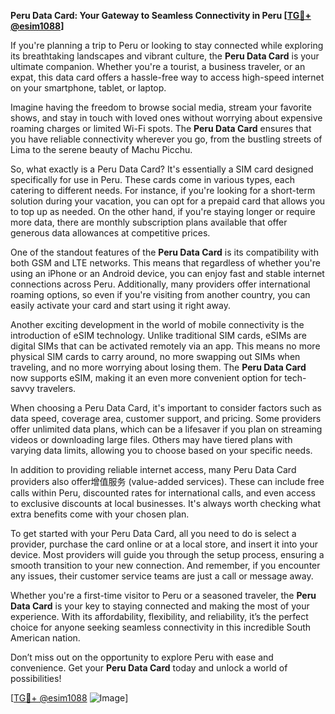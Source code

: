 **Peru Data Card: Your Gateway to Seamless Connectivity in Peru [[TG💪+ @esim1088](https://t.me/s/esim1088)]**

If you're planning a trip to Peru or looking to stay connected while exploring its breathtaking landscapes and vibrant culture, the **Peru Data Card** is your ultimate companion. Whether you're a tourist, a business traveler, or an expat, this data card offers a hassle-free way to access high-speed internet on your smartphone, tablet, or laptop.

Imagine having the freedom to browse social media, stream your favorite shows, and stay in touch with loved ones without worrying about expensive roaming charges or limited Wi-Fi spots. The **Peru Data Card** ensures that you have reliable connectivity wherever you go, from the bustling streets of Lima to the serene beauty of Machu Picchu.

So, what exactly is a Peru Data Card? It's essentially a SIM card designed specifically for use in Peru. These cards come in various types, each catering to different needs. For instance, if you're looking for a short-term solution during your vacation, you can opt for a prepaid card that allows you to top up as needed. On the other hand, if you're staying longer or require more data, there are monthly subscription plans available that offer generous data allowances at competitive prices.

One of the standout features of the **Peru Data Card** is its compatibility with both GSM and LTE networks. This means that regardless of whether you're using an iPhone or an Android device, you can enjoy fast and stable internet connections across Peru. Additionally, many providers offer international roaming options, so even if you're visiting from another country, you can easily activate your card and start using it right away.

Another exciting development in the world of mobile connectivity is the introduction of eSIM technology. Unlike traditional SIM cards, eSIMs are digital SIMs that can be activated remotely via an app. This means no more physical SIM cards to carry around, no more swapping out SIMs when traveling, and no more worrying about losing them. The **Peru Data Card** now supports eSIM, making it an even more convenient option for tech-savvy travelers.

When choosing a Peru Data Card, it's important to consider factors such as data speed, coverage area, customer support, and pricing. Some providers offer unlimited data plans, which can be a lifesaver if you plan on streaming videos or downloading large files. Others may have tiered plans with varying data limits, allowing you to choose based on your specific needs.

In addition to providing reliable internet access, many Peru Data Card providers also offer增值服务 (value-added services). These can include free calls within Peru, discounted rates for international calls, and even access to exclusive discounts at local businesses. It's always worth checking what extra benefits come with your chosen plan.

To get started with your Peru Data Card, all you need to do is select a provider, purchase the card online or at a local store, and insert it into your device. Most providers will guide you through the setup process, ensuring a smooth transition to your new connection. And remember, if you encounter any issues, their customer service teams are just a call or message away.

Whether you're a first-time visitor to Peru or a seasoned traveler, the **Peru Data Card** is your key to staying connected and making the most of your experience. With its affordability, flexibility, and reliability, it’s the perfect choice for anyone seeking seamless connectivity in this incredible South American nation.

Don’t miss out on the opportunity to explore Peru with ease and convenience. Get your **Peru Data Card** today and unlock a world of possibilities! 

[[TG💪+ @esim1088](https://t.me/s/esim1088) ![Image](https://i.postimg.cc/Y0z9fWf4/image.png)]